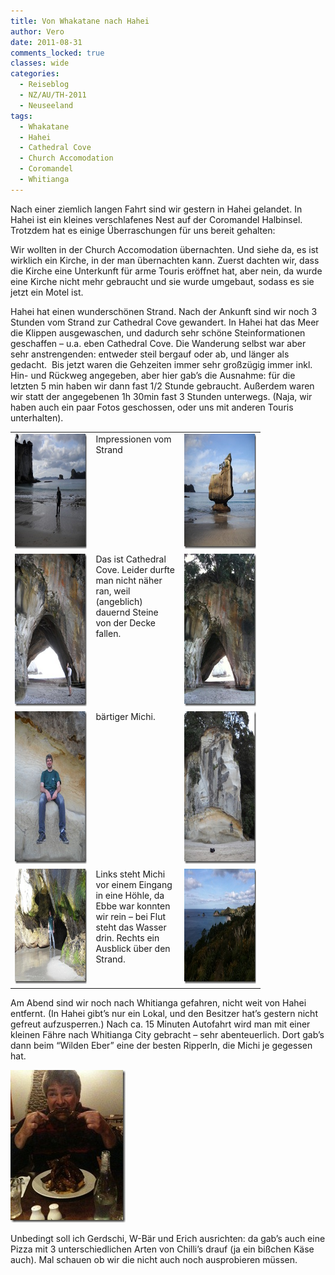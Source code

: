 ```yaml
---
title: Von Whakatane nach Hahei
author: Vero
date: 2011-08-31
comments_locked: true
classes: wide
categories:
  - Reiseblog
  - NZ/AU/TH-2011
  - Neuseeland
tags:
  - Whakatane
  - Hahei
  - Cathedral Cove
  - Church Accomodation
  - Coromandel
  - Whitianga
---
```


<p>Nach einer ziemlich langen Fahrt sind wir gestern in Hahei gelandet. In Hahei ist ein kleines verschlafenes Nest auf der Coromandel Halbinsel. Trotzdem hat es einige &Uuml;berraschungen f&uuml;r uns bereit gehalten:</p>
<p>Wir wollten in der Church Accomodation &uuml;bernachten. Und siehe da, es ist wirklich ein Kirche, in der man &uuml;bernachten kann. Zuerst dachten wir, dass die Kirche eine Unterkunft f&uuml;r arme Touris er&ouml;ffnet hat, aber nein, da wurde eine Kirche nicht mehr gebraucht und sie wurde umgebaut, sodass es sie jetzt ein Motel ist.</p>
<p>Hahei hat einen wundersch&ouml;nen Strand. Nach der Ankunft sind wir noch 3 Stunden vom Strand zur Cathedral Cove gewandert. In Hahei hat das Meer die Klippen ausgewaschen, und dadurch sehr sch&ouml;ne Steinformationen geschaffen &ndash; u.a. eben Cathedral Cove. Die Wanderung selbst war aber sehr anstrengenden: entweder steil bergauf oder ab, und l&auml;nger als gedacht.&nbsp; Bis jetzt waren die Gehzeiten immer sehr gro&szlig;z&uuml;gig immer inkl. Hin- und R&uuml;ckweg angegeben, aber hier gab&rsquo;s die Ausnahme: f&uuml;r die letzten 5 min haben wir dann fast 1/2 Stunde gebraucht. Au&szlig;erdem waren wir statt der angegebenen 1h 30min fast 3 Stunden unterwegs. (Naja, wir haben auch ein paar Fotos geschossen, oder uns mit anderen Touris unterhalten).</p>
<table style="width: 400px;" border="0" cellspacing="0" cellpadding="2">
<tbody>
<tr>
<td valign="top" width="133"><a href="/assets/images/2011/08/DSCN1450.jpg"><img src="/assets/images/2011/08/DSCN1450_thumb.jpg" width="244" height="184" alt="DSCN1450" border="0" /></a></td>
<td valign="top" width="133">Impressionen vom Strand</td>
<td valign="top" width="133"><a href="/assets/images/2011/08/DSCN1455.jpg"><img src="/assets/images/2011/08/DSCN1455_thumb.jpg" width="244" height="184" alt="DSCN1455" border="0" /></a></td>
</tr>
<tr>
<td valign="top" width="133"><a href="/assets/images/2011/08/DSCN1453.jpg"><img src="/assets/images/2011/08/DSCN1453_thumb.jpg" width="184" height="244" alt="DSCN1453" border="0" /></a></td>
<td valign="top" width="133">Das ist Cathedral Cove. Leider durfte man nicht n&auml;her ran, weil (angeblich) dauernd Steine von der Decke fallen.</td>
<td valign="top" width="133"><a href="/assets/images/2011/08/IMG_0959.jpg"><img src="/assets/images/2011/08/IMG_0959_thumb.jpg" width="184" height="244" alt="IMG_0959" border="0" /></a></td>
</tr>
<tr>
<td valign="top" width="133"><a href="/assets/images/2011/08/DSCN1466.jpg"><img src="/assets/images/2011/08/DSCN1466_thumb.jpg" width="184" height="244" alt="DSCN1466" border="0" /></a></td>
<td valign="top" width="133">b&auml;rtiger Michi.</td>
<td valign="top" width="133"><a href="/assets/images/2011/08/DSCN1468.jpg"><img src="/assets/images/2011/08/DSCN1468_thumb.jpg" width="184" height="244" alt="DSCN1468" border="0" /></a></td>
</tr>
<tr>
<td valign="top" width="133"><a href="/assets/images/2011/08/DSCN1459.jpg"><img src="/assets/images/2011/08/DSCN1459_thumb.jpg" width="244" height="184" alt="DSCN1459" border="0" /></a></td>
<td valign="top" width="133">Links steht Michi vor einem Eingang in eine H&ouml;hle, da Ebbe war konnten wir rein &ndash; bei Flut steht das Wasser drin. Rechts ein Ausblick &uuml;ber den Strand.</td>
<td valign="top" width="133"><a href="/assets/images/2011/08/IMG_0956.jpg"><img src="/assets/images/2011/08/IMG_0956_thumb.jpg" width="244" height="184" alt="IMG_0956" border="0" /></a></td>
</tr>
</tbody>
</table>
<p>Am Abend sind wir noch nach Whitianga gefahren, nicht weit von Hahei entfernt. (In Hahei gibt&rsquo;s nur ein Lokal, und den Besitzer hat&rsquo;s gestern nicht gefreut aufzusperren.) Nach ca. 15 Minuten Autofahrt wird man mit einer kleinen F&auml;hre nach Whitianga City gebracht &ndash; sehr abenteuerlich. Dort gab&rsquo;s dann beim &ldquo;Wilden Eber&rdquo; eine der besten Ripperln, die Michi je gegessen hat.</p>
<p><a href="/assets/images/2011/08/IMG_0987.jpg"><img src="/assets/images/2011/08/IMG_0987_thumb.jpg" width="184" height="244" alt="IMG_0987" border="0" /></a></p>
<p>Unbedingt soll ich Gerdschi, W-B&auml;r und Erich ausrichten: da gab&rsquo;s auch eine Pizza mit 3 unterschiedlichen Arten von Chilli&rsquo;s drauf (ja ein bi&szlig;chen K&auml;se auch). Mal schauen ob wir die nicht auch noch ausprobieren m&uuml;ssen.</p>
